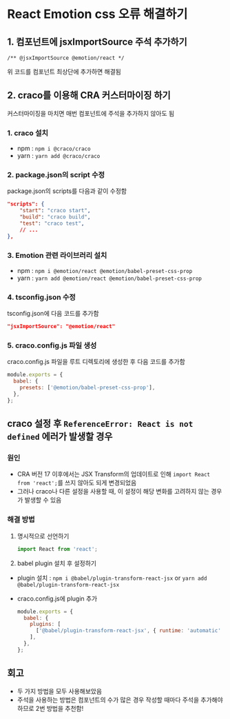# React Emotion css 오류 해결하기

## 1. 컴포넌트에 jsxImportSource 주석 추가하기

`/** @jsxImportSource @emotion/react */`

위 코드를 컴포넌트 최상단에 추가하면 해결됨

## 2. craco를 이용해 CRA 커스터마이징 하기

커스터마이징을 마치면 매번 컴포넌트에 주석을 추가하지 않아도 됨

### 1. craco 설치

- npm : `npm i @craco/craco`
- yarn : `yarn add @craco/craco`

### 2. package.json의 script 수정

package.json의 scripts를 다음과 같이 수정함

```json
"scripts": {
    "start": "craco start",
    "build": "craco build",
    "test": "craco test",
    // ...
},
```

### 3. Emotion 관련 라이브러리 설치

- npm : `npm i @emotion/react @emotion/babel-preset-css-prop`
- yarn : `yarn add @emotion/react @emotion/babel-preset-css-prop`

### 4. tsconfig.json 수정

tsconfig.json에 다음 코드를 추가함

```json
"jsxImportSource": "@emotion/react"
```

### 5. craco.config.js 파일 생성

craco.config.js 파일을 루트 디렉토리에 생성한 후 다음 코드를 추가함

```js
module.exports = {
  babel: {
    presets: ['@emotion/babel-preset-css-prop'],
  },
};
```

## craco 설정 후 `ReferenceError: React is not defined` 에러가 발생할 경우

### 원인

- CRA 버전 17 이후에서는 JSX Transform의 업데이트로 인해 `import React from 'react';`를 쓰지 않아도 되게 변경되었음
- 그러나 craco나 다른 설정을 사용할 때, 이 설정이 해당 변화를 고려하지 않는 경우가 발생할 수 있음

### 해결 방법

1. 명시적으로 선언하기

   ```jsx
   import React from 'react';
   ```

2. babel plugin 설치 후 설정하기

- plugin 설치 : `npm i @babel/plugin-transform-react-jsx` or `yarn add @babel/plugin-transform-react-jsx`
- craco.config.js에 plugin 추가

  ```js
  module.exports = {
    babel: {
      plugins: [
        ['@babel/plugin-transform-react-jsx', { runtime: 'automatic' }],
      ],
    },
  };
  ```

## 회고

- 두 가지 방법을 모두 사용해보았음
- 주석을 사용하는 방법은 컴포넌트의 수가 많은 경우 작성할 때마다 주석을 추가해야 하므로 2번 방법을 추천함!
